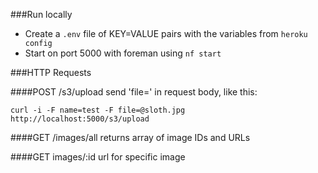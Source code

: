 ###Run locally
- Create a `.env` file of KEY=VALUE pairs with the variables from `heroku config`
- Start on port 5000 with foreman using `nf start`

###HTTP Requests

####POST /s3/upload
send 'file=' in request body, like this:
	
	curl -i -F name=test -F file=@sloth.jpg http://localhost:5000/s3/upload

####GET /images/all
returns array of image IDs and URLs

####GET images/:id
url for specific image